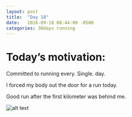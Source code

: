```yaml
---
layout: post
title:  "Day 18"
date:   2016-09-18 08:44:00 -0500
categories: 30days running
---
```

# Today’s motivation:

Committed to running every. Single. day. 

I forced my body out the door for a run today.

Good run after the first kilometer was behind me.


![alt text]({{site.baseurl}}/img/day18.jpg "Day 18 - Snapped a screenshot at 5km")
